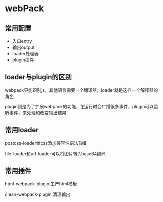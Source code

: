 # webPack

## 常用配置

- 入口entry
- 输出output
- loader处理器
- plugin插件

## loader与plugin的区别

webpack只能识别js，其他语言需要一个翻译器，loader就是这样一个解释器的角色

plugin则是为了扩展webpack的功能，在运行时会广播很多事件，plugin可以监听事件，来处理和改变输出结果

## 常用loader

postcss-loader给css添加兼容性语法前缀

file-loader和url-loader可以将图片转为base64编码

## 常用插件

html-webpack-plugin 生产html模板

clean-webpack-plugin 清理输出




